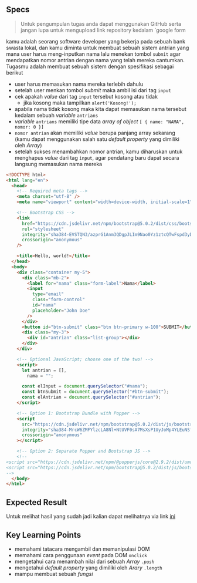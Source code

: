 ## Specs

> Untuk pengumpulan tugas anda dapat menggunakan GitHub serta jangan lupa untuk mengupload link repository kedalam `google form

kamu adalah seorang software developer yang bekerja pada sebuah bank swasta lokal, dan kamu diminta untuk membuat sebuah sistem antrian yang mana user harus meng-inputkan nama lalu menekan tombol `submit` agar mendapatkan nomor antrian dengan nama yang telah mereka cantumkan. Tugasmu adalah membuat sebuah sistem dengan spesifikasi sebagai berikut

- user harus memasukan nama mereka terlebih dahulu
- setelah user menkan tombol *submit* maka ambil isi dari tag `input`
- cek apakah *value* dari tag `input` tersebut kosong atau tidak
    - jika kosong maka tampilkan `alert('Kosong!');`
- apabila nama tidak kosong maka kita dapat memasukan nama tersebut kedalam sebuah *variable* `antrians`
- *variable* `antrians` memiliki tipe data *array of object* `[ { name: "NAMA", nomor: 0 }]`
- `nomor antrian` akan memiliki *value* berupa panjang array sekarang (kamu dapat menggunakan salah satu *default property* yang dimiliki oleh *Array*)
- setelah sukses menambahkan nomor antrian, kamu diharuskan untuk menghapus *value* dari tag `input`, agar pendatang baru dapat secara langsung memasukan nama mereka

```html
<!DOCTYPE html>
<html lang="en">
  <head>
    <!-- Required meta tags -->
    <meta charset="utf-8" />
    <meta name="viewport" content="width=device-width, initial-scale=1" />

    <!-- Bootstrap CSS -->
    <link
      href="https://cdn.jsdelivr.net/npm/bootstrap@5.0.2/dist/css/bootstrap.min.css"
      rel="stylesheet"
      integrity="sha384-EVSTQN3/azprG1Anm3QDgpJLIm9Nao0Yz1ztcQTwFspd3yD65VohhpuuCOmLASjC"
      crossorigin="anonymous"
    />

    <title>Hello, world!</title>
  </head>
  <body>
    <div class="container my-5">
      <div class="mb-2">
        <label for="nama" class="form-label">Nama</label>
        <input
          type="email"
          class="form-control"
          id="nama"
          placeholder="John Doe"
        />
      </div>
      <button id="btn-submit" class="btn btn-primary w-100">SUBMIT</button>
      <div class="my-3">
        <div id="antrian" class="list-group"></div>
      </div>
    </div>

    <!-- Optional JavaScript; choose one of the two! -->
    <script>
      let antrian = [],
        nama = "";

      const elInput = document.querySelector("#nama");
      const btnSubmit = document.querySelector("#btn-submit");
      const elAntrian = document.querySelector("#antrian");
    </script>

    <!-- Option 1: Bootstrap Bundle with Popper -->
    <script
      src="https://cdn.jsdelivr.net/npm/bootstrap@5.0.2/dist/js/bootstrap.bundle.min.js"
      integrity="sha384-MrcW6ZMFYlzcLA8Nl+NtUVF0sA7MsXsP1UyJoMp4YLEuNSfAP+JcXn/tWtIaxVXM"
      crossorigin="anonymous"
    ></script>

    <!-- Option 2: Separate Popper and Bootstrap JS -->
    <!--
<script src="https://cdn.jsdelivr.net/npm/@popperjs/core@2.9.2/dist/umd/popper.min.js" integrity="sha384-IQsoLXl5PILFhosVNubq5LC7Qb9DXgDA9i+tQ8Zj3iwWAwPtgFTxbJ8NT4GN1R8p" crossorigin="anonymous"></script>
<script src="https://cdn.jsdelivr.net/npm/bootstrap@5.0.2/dist/js/bootstrap.min.js" integrity="sha384-cVKIPhGWiC2Al4u+LWgxfKTRIcfu0JTxR+EQDz/bgldoEyl4H0zUF0QKbrJ0EcQF" crossorigin="anonymous"></script>
-->
  </body>
</html>
```

## Expected Result
Untuk melihat hasil yang sudah jadi kalian dapat melihatnya via link [ini](https://xitf0.csb.app/)

## Key Learning Points
- memahami tatacara mengambil dan memanipulasi DOM
- memahami cara penggunaan *event* pada DOM `onclick`
- mengetahui cara menambah nilai dari sebuah *Array `.push`*
- mengetahui *default* *property* yang dimiliki oleh *Arary* `.length`
- mampu membuat sebuah *fungsi*